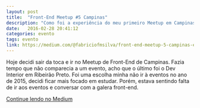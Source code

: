 ```yaml
---
layout: post
title:  "Front-End Meetup #5 Campinas"
description: "Como foi a experiência do meu primeiro Meetup em Campinas."
date:   2016-02-28 20:41:12
categories: evento
tags: evento
link: https://medium.com/@fabriciofmsilva/front-end-meetup-5-campinas-e-uber-2c24ffb99cfe#.bfw9fs22n
---
```


Hoje decidi sair da toca e ir no Meetup de Front-End de Campinas. Fazia tempo que não comparecia a um evento, acho que o último foi o Dev Interior em Ribeirão Preto. Foi uma escolha minha não ir à eventos no ano de 2015, decidi ficar mais focado em estudar. Porém, estava sentindo falta de ir aos eventos e conversar com a galera front-end.

[Continue lendo no Medium](https://medium.com/@fabriciofmsilva/front-end-meetup-5-campinas-e-uber-2c24ffb99cfe#.bfw9fs22n)

